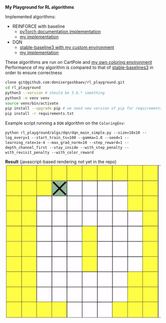 **My Playground for RL algorithms** 

Implemented algorithms:
 * REINFORCE with baseline
    * [pyTorch documentation implementation](algs/reinforce/reference/reinforce.py)
    * [my implementation](algs/reinforce/reinforce.py)
 * DQN
    * [stable-baseline3 with my custom environment](algs/dqn/reference/)
    * [my implementation](algs/dqn/dqn.py) 
 
 
These algorithms are run on CartPole and [my own coloring environment](common/env.py)
Performance of my algorithm is compared to that of [stable-baselines3](https://github.com/DLR-RM/stable-baselines3) in 
order to ensure correctness 
```bash
clone git@github.com:denisergashbaev/rl_playground.git
cd rl_playground
python3 --version # should be 3.6.* something
python3 -m venv venv
source venv/bin/activate
pip install --upgrade pip # we need new version of pip for requirements.txt
pip install -r requirements.txt
```

Example script running a `DQN` algorithm on the `ColoringEnv`: 
```
python rl_playground/algs/dqn/dqn_main_simple.py --size=10x10 --log_every=1 --start_train_ts=100 --gamma=1.0 --seed=1 --learning_rate=1e-4 --max_grad_norm=10 --step_reward=1 --depth_channel_first --stay_inside --with_step_penalty --with_revisit_penalty --with_color_reward
```

**Result** (javascript-based rendering not yet in the repo)
[![](out/optimal_solution.gif)](out/optimal_solution.gif)
